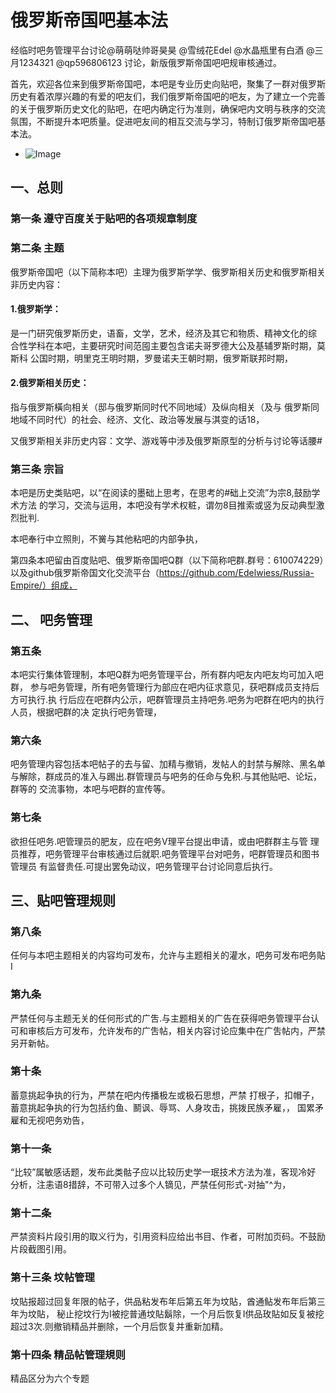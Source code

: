 # 俄罗斯帝国吧基本法
经临时吧务管理平台讨论@萌萌哒帅哥昊昊 @雪绒花Edel @水晶瓶里有白酒 @三月1234321 @qp596806123 讨论，新版俄罗斯帝国吧吧规审核通过。


首先，欢迎各位来到俄罗斯帝国吧，本吧是专业历史向贴吧，聚集了一群对俄罗斯历史有着浓厚兴趣的有爱的吧友们，我们俄罗斯帝国吧的吧友，为了建立一个完善的关于俄罗斯历史文化的贴吧，在吧内确定行为准则，确保吧内文明与秩序的交流氛围，不断提升本吧质量。促进吧友间的相互交流与学习，特制订俄罗斯帝国吧基本法。
- ![Image](https://raw.githubusercontent.com/Edelwiess/Russia-Empire/master/a6456c310a55b319154e615649a98226cefc17e0.jpg)

## 一、总则


### 第一条 遵守百度关于贴吧的各项规章制度
### 第二条 主题

俄罗斯帝国吧（以下简称本吧）主理为俄罗斯学学、俄罗斯相关历史和俄罗斯相关非历史内容：
#### 1.俄罗斯学：
是一门研究俄罗斯历史，语畜，文学，艺术，经济及其它和物质、精神文化的综
合性学科在本吧，主要研究时间范囤主要包含诺夫哥罗德大公及基辅罗斯时期，莫斯科
公国时期，明里克王明时期，罗曼诺夫王朝时期，俄罗斯联邦时期，

#### 2.俄罗斯相关历史：
指与俄罗斯橫向相关（邸与俄罗斯同时代不同地域）及纵向相关（及与
俄罗斯同地域不同时代）的社会、经济、文化、政治等发展与淇变的话18，

又俄罗斯相关非历史内容：文学、游戏等中涉及俄罗斯原型的分析与讨论等话腰#

### 第三条 宗旨

本吧是历史类贴吧，以“在阅读的墨础上思考，在思考的#础上交流”为宗8,鼓励学术方法
的学习，交流与运用，本吧没有学术权粧，谓勿8目推索或竖为反动典型激烈批判.

本吧奉行中立照則，不黉与其他粘吧的内部争执，

第四条本吧留由百度贴吧、俄罗斯帝国吧Q群（以下简称吧群.群号：610074229）以及github俄罗斯帝国文化交流平台（https://github.com/Edelwiess/Russia-Empire/）组成，

## 二、	吧务管理

### 第五条 
本吧实行集体管理制，本吧Q群为吧务管理平台，所有群内吧友内吧友均可加入吧群，
参与吧务管理，所有吧务管理行为部应在吧内征求意见，获吧群成员支持后方可执行.执
行后应在吧群内公示，吧群管理员主持吧务.吧务为吧群在吧内的执行人员，根据吧群的决
定执行吧务管理，

### 第六条 
吧务管理内容包括本吧帖子的去与留、加精与撤销，发帖人的封禁与解除、黑名单
与解除，群成员的准入与踢出.群管理员与吧务的任命与免积.与其他贴吧、论坛，群等的
交流事物，本吧与吧群的宣传等。

### 第七条
欲担任吧务.吧管理员的肥友，应在吧务V理平台提出申请，或由吧群群主与管
理员推荐，吧务管理平台审核通过后就职.吧务管理平台对吧务，吧群管理员和图书管理员
有监督贵任.可提出罢免动议，吧务管理平台讨论同意后执行。

## 三、贴吧管理规则

### 第八条 
任何与本吧主题相关的内容均可发布，允许与主题相关的灌水，吧务可发布吧务貼I
### 第九条
严禁任何与主题无关的任何形式的广吿.与主题相关的广告在获得吧务管理平台认
可和审核后方可发布，允许发布的广吿帖，相关内容讨论应集中在广吿帖内，严禁另开新帖。
### 第十条 
蓄意挑起争执的行为，严禁在吧内传播极左或极石思想，严禁
打根子，扣帽子，蓄意挑起争执的行为包括约鱼、鬭讽、辱骂、人身攻击，挑拨民族矛雇，，
国累矛雇和无视吧务劝告，
### 第十一条
“比较”属敏感话题，发布此类骷子应以比较历史学一珉技术方法为准，客现冷好
分析，注恚语8措辞，不可带入过多个人镝见，严禁任何形式-对抽"^为，
### 第十二条
严禁资料片段引用的取义行为，引用资料应给出书目、作者，可附加页码。不鼓励片段截图引用。
### 第十三条 坟帖管理
坟貼报超过回复年限的帖子，供品粘发布年后第五年为坟貼，酋通鲇发布年后第三年为坟貼，
秘止挖坟行为I被挖普通坟貼鬍除，一个月后恢复I供品玫貼如反复被挖超过3次.则撤销精品并删除，一个月后恢复并重新加精。

### 第十四条 精品帖管理規则
精品区分为六个专题

